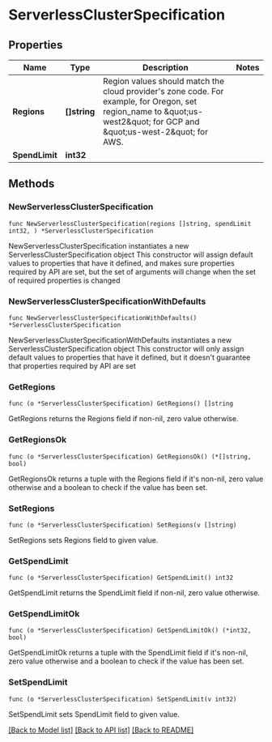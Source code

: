 # ServerlessClusterSpecification

## Properties

Name | Type | Description | Notes
------------ | ------------- | ------------- | -------------
**Regions** | **[]string** | Region values should match the cloud provider&#39;s zone code. For example, for Oregon, set region_name to \&quot;us-west2\&quot; for GCP and \&quot;us-west-2\&quot; for AWS. | 
**SpendLimit** | **int32** |  | 

## Methods

### NewServerlessClusterSpecification

`func NewServerlessClusterSpecification(regions []string, spendLimit int32, ) *ServerlessClusterSpecification`

NewServerlessClusterSpecification instantiates a new ServerlessClusterSpecification object
This constructor will assign default values to properties that have it defined,
and makes sure properties required by API are set, but the set of arguments
will change when the set of required properties is changed

### NewServerlessClusterSpecificationWithDefaults

`func NewServerlessClusterSpecificationWithDefaults() *ServerlessClusterSpecification`

NewServerlessClusterSpecificationWithDefaults instantiates a new ServerlessClusterSpecification object
This constructor will only assign default values to properties that have it defined,
but it doesn't guarantee that properties required by API are set

### GetRegions

`func (o *ServerlessClusterSpecification) GetRegions() []string`

GetRegions returns the Regions field if non-nil, zero value otherwise.

### GetRegionsOk

`func (o *ServerlessClusterSpecification) GetRegionsOk() (*[]string, bool)`

GetRegionsOk returns a tuple with the Regions field if it's non-nil, zero value otherwise
and a boolean to check if the value has been set.

### SetRegions

`func (o *ServerlessClusterSpecification) SetRegions(v []string)`

SetRegions sets Regions field to given value.


### GetSpendLimit

`func (o *ServerlessClusterSpecification) GetSpendLimit() int32`

GetSpendLimit returns the SpendLimit field if non-nil, zero value otherwise.

### GetSpendLimitOk

`func (o *ServerlessClusterSpecification) GetSpendLimitOk() (*int32, bool)`

GetSpendLimitOk returns a tuple with the SpendLimit field if it's non-nil, zero value otherwise
and a boolean to check if the value has been set.

### SetSpendLimit

`func (o *ServerlessClusterSpecification) SetSpendLimit(v int32)`

SetSpendLimit sets SpendLimit field to given value.



[[Back to Model list]](../README.md#documentation-for-models) [[Back to API list]](../README.md#documentation-for-api-endpoints) [[Back to README]](../README.md)


